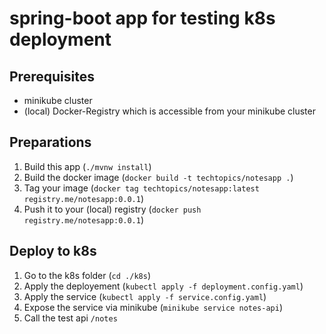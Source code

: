 # spring-boot app for testing k8s deployment

## Prerequisites

* minikube cluster
* (local) Docker-Registry which is accessible from your minikube cluster

## Preparations

1. Build this app (``./mvnw install``)
1. Build the docker image (``docker build -t techtopics/notesapp .``)
1.  Tag your image (``docker tag techtopics/notesapp:latest registry.me/notesapp:0.0.1``)
1. Push it to your (local) registry (``docker push registry.me/notesapp:0.0.1``)


## Deploy to k8s
1. Go to the k8s folder (``cd ./k8s``)
1. Apply the deployement  (`kubectl apply -f deployment.config.yaml`)
1. Apply the service (``kubectl apply -f service.config.yaml``)
1. Expose the service via minikube (``minikube service notes-api``)
1. Call the test api `/notes`
